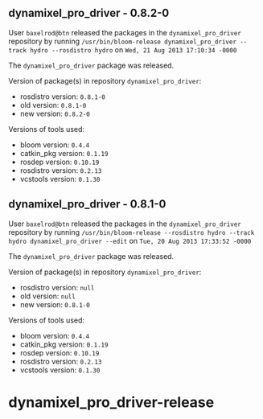 ## dynamixel_pro_driver - 0.8.2-0

User `baxelrod@btn` released the packages in the `dynamixel_pro_driver` repository by running `/usr/bin/bloom-release dynamixel_pro_driver --track hydro --rosdistro hydro` on `Wed, 21 Aug 2013 17:10:34 -0000`

The `dynamixel_pro_driver` package was released.

Version of package(s) in repository `dynamixel_pro_driver`:
- rosdistro version: `0.8.1-0`
- old version: `0.8.1-0`
- new version: `0.8.2-0`

Versions of tools used:
- bloom version: `0.4.4`
- catkin_pkg version: `0.1.19`
- rosdep version: `0.10.19`
- rosdistro version: `0.2.13`
- vcstools version: `0.1.30`


## dynamixel_pro_driver - 0.8.1-0

User `baxelrod@btn` released the packages in the `dynamixel_pro_driver` repository by running `/usr/bin/bloom-release --rosdistro hydro --track hydro dynamixel_pro_driver --edit` on `Tue, 20 Aug 2013 17:33:52 -0000`

The `dynamixel_pro_driver` package was released.

Version of package(s) in repository `dynamixel_pro_driver`:
- rosdistro version: `null`
- old version: `null`
- new version: `0.8.1-0`

Versions of tools used:
- bloom version: `0.4.4`
- catkin_pkg version: `0.1.19`
- rosdep version: `0.10.19`
- rosdistro version: `0.2.13`
- vcstools version: `0.1.30`


dynamixel_pro_driver-release
============================
